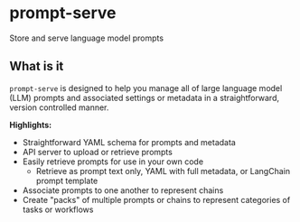 # prompt-serve
Store and serve language model prompts

## What is it
`prompt-serve` is designed to help you manage all of large language model (LLM) prompts and associated settings or metadata in a straightforward, version controlled manner.

**Highlights:**
* Straightforward YAML schema for prompts and metadata
* API server to upload or retrieve prompts
* Easily retrieve prompts for use in your own code
  * Retrieve as prompt text only, YAML with full metadata, or LangChain prompt template  
* Associate prompts to one another to represent chains
* Create "packs" of multiple prompts or chains to represent categories of tasks or workflows



